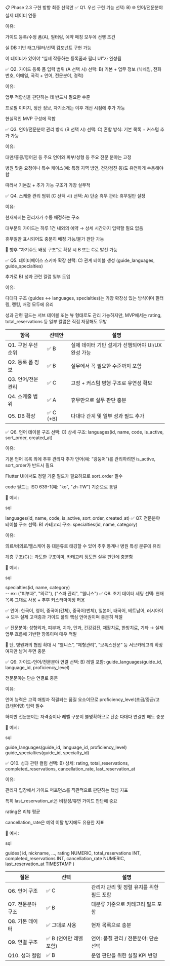 📋 Phase 2.3 구현 방향 최종 선택안
✅ Q1. 우선 구현 기능
선택: B) 🌐 언어/전문분야 실제 데이터 연동

이유:

가이드 등록/수정 폼(A), 필터링, 예약 매칭 모두에 선행 조건

실 DB 기반 태그/필터/선택 컴포넌트 구현 가능

이 데이터가 있어야 “실제 작동하는 등록폼과 필터 UI”가 완성됨

✅ Q2. 가이드 등록 폼 입력 범위 (A 선택 시)
선택: B) 기본 + 업무 정보 (닉네임, 전화번호, 이메일, 국적 + 언어, 전문분야, 경력)

이유:

업무 적합성을 판단하는 데 반드시 필요한 수준

프로필 이미지, 정산 정보, 자기소개는 이후 개선 시점에 추가 가능

현실적인 MVP 구성에 적합

✅ Q3. 언어/전문분야 관리 방식 (B 선택 시)
선택: C) 혼합 방식: 기본 목록 + 커스텀 추가 가능

이유:

대만/홍콩/영어권 등 주요 언어와 피부/성형 등 주요 전문 분야는 고정

병원 맞춤 요청이나 특수 케이스(예: 특정 지역 방언, 건강검진 등)도 유연하게 수용해야 함

따라서 기본값 + 추가 가능 구조가 가장 실무적

✅ Q4. 스케줄 관리 범위 (C 선택 시)
선택: A) 단순 휴무 관리: 휴무일만 설정

이유:

현재까지는 관리자가 수동 배정하는 구조

대부분의 가이드는 하루 1건 내외의 예약 → 상세 시간까지 입력할 필요 없음

휴무일만 표시되어도 충분히 배정 가능/불가 판단 가능

📌 향후 “자기주도 배정 구조”로 확장 시 B 또는 C로 발전 가능

✅ Q5. 데이터베이스 스키마 확장
선택: C) 관계 테이블 생성 (guide_languages, guide_specialties)

추가로 B) 성과 관련 컬럼 일부 도입

이유:

다대다 구조 (guides ↔ languages, specialties)는 가장 확장성 있는 방식이며 필터링, 랭킹, 배정 모두에 유리

성과 관련 필드는 서브 테이블 또는 뷰 형태로도 관리 가능하지만, MVP에서는 rating, total_reservations 등 일부 칼럼은 직접 저장해도 무방

| 항목           | 선택안      | 설명                              |
| ------------ | -------- | ------------------------------- |
| Q1. 구현 우선순위  | ✅ B      | 실제 데이터 기반 설계가 선행되어야 UI/UX 완성 가능 |
| Q2. 등록 폼 정보  | ✅ B      | 실무에서 꼭 필요한 수준까지 포함              |
| Q3. 언어/전문 관리 | ✅ C      | 고정 + 커스텀 병행 구조로 유연성 확보          |
| Q4. 스케줄 범위   | ✅ A      | 휴무만으로 실무 판단 충분                  |
| Q5. DB 확장    | ✅ C (+B) | 다대다 관계 및 일부 성과 필드 추가            |

✅ Q6. 언어 테이블 구조
선택: C) 상세 구조: languages(id, name, code, is_active, sort_order, created_at)

이유:

기본 언어 목록 외에 추후 관리자 추가 언어(예: “광둥어”)를 관리하려면 is_active, sort_order가 반드시 필요

Flutter UI에서도 정렬 기준 필드가 필요하므로 sort_order 필수

code 필드는 ISO 639-1(예: "ko", "zh-TW") 기준으로 통일

📌 예시:

sql

languages(id, name, code, is_active, sort_order, created_at)
✅ Q7. 전문분야 테이블 구조
선택: B) 카테고리 구조: specialties(id, name, category)

이유:

의료/비의료/헬스케어 등 대분류로 태깅할 수 있어 추후 통계나 병원 특성 분류에 유리

계층 구조(C)는 과도한 구조이며, 카테고리 정도면 실무 판단에 충분함

📌 예시:

sql

specialties(id, name, category)  
-- ex: ("피부과", "의료"), ("스파 관리", "웰니스")
✅ Q8. 초기 데이터 세팅
선택: 현재 목록 그대로 사용 + 추후 커스터마이징 허용

✅ 언어:
한국어, 영어, 중국어(간체), 중국어(번체), 일본어, 태국어, 베트남어, 러시아어
→ 모두 실제 고객층과 가이드 풀의 핵심 언어권이며 충분히 적절

✅ 전문분야:
성형외과, 피부과, 치과, 안과, 건강검진, 재활치료, 한방치료, 기타
→ 실제 업무 흐름에 기반한 항목이며 매우 적절

📌 단, 병원과의 협업 확대 시 “웰니스”, “체형관리”, “보톡스전문” 등 서브카테고리 확장 여지만 남겨 두면 충분

✅ Q9. 가이드-언어/전문분야 연결
선택: B) 레벨 포함: guide_languages(guide_id, language_id, proficiency_level)

전문분야는 단순 연결로 충분

이유:

언어 능력은 고객 매칭과 직결되는 품질 요소이므로 proficiency_level(초급/중급/고급/원어민) 입력 필수

하지만 전문분야는 자격증이나 레벨 구분이 불명확하므로 단순 다대다 연결만 해도 충분

📌 예시:

sql

guide_languages(guide_id, language_id, proficiency_level)
guide_specialties(guide_id, specialty_id)

✅ Q10. 성과 관련 컬럼
선택: B) 상세: rating, total_reservations, completed_reservations, cancellation_rate, last_reservation_at

이유:

관리자 입장에서 가이드 퍼포먼스를 직관적으로 판단하는 핵심 지표

특히 last_reservation_at은 비활성/휴면 가이드 판단에 중요

rating은 리뷰 평균

cancellation_rate은 예약 이탈 방지에도 유용한 지표

📌 예시:

sql

guides(
  id,
  nickname,
  ...,
  rating NUMERIC,
  total_reservations INT,
  completed_reservations INT,
  cancellation_rate NUMERIC,
  last_reservation_at TIMESTAMP
)

| 질문          | 선택              | 설명                       |
| ----------- | --------------- | ------------------------ |
| Q6. 언어 구조   | ✅ C             | 관리자 관리 및 정렬 유지를 위한 필드 포함 |
| Q7. 전문분야 구조 | ✅ B             | 대분류 기준으로 카테고리 필드 포함      |
| Q8. 기본 데이터  | ✅ 그대로 사용        | 현재 목록으로 충분               |
| Q9. 연결 구조   | ✅ B (언어만 레벨 포함) | 언어: 품질 관리 / 전문분야: 단순 선택  |
| Q10. 성과 컬럼  | ✅ B             | 운영 판단을 위한 실질 KPI 반영      |
